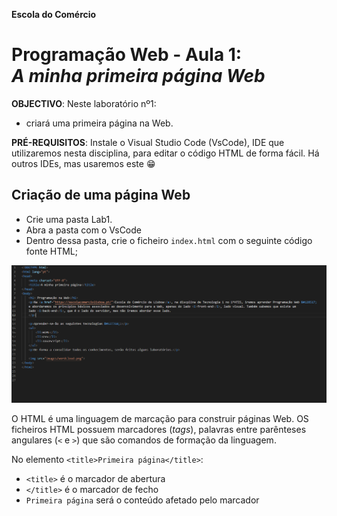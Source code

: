 **Escola do Comércio**

# Programação Web - Aula 1: <br>*A minha primeira página Web*

**OBJECTIVO**: Neste laboratório nº1:
* criará uma primeira página na Web.
  
**PRÉ-REQUISITOS**: Instale o Visual Studio Code (VsCode), IDE que utilizaremos nesta disciplina, para editar o código HTML de forma fácil. Há outros IDEs, mas usaremos este &#128513;

## Criação de uma página Web
* Crie uma pasta Lab1. 
* Abra a pasta com o VsCode
* Dentro dessa pasta, crie o ficheiro `index.html` com o seguinte código fonte HTML;

![image](images/code.PNG)


O HTML é uma linguagem de marcação para construir páginas Web. OS ficheiros HTML possuem marcadores (*tags*), palavras entre parênteses angulares (`<` e `>`) que são comandos de formação da linguagem. 

No elemento `<title>Primeira página</title>`:
* `<title>` é o marcador de abertura
* `</title>` é o marcador de fecho
* `Primeira página` será o conteúdo afetado pelo marcador <title>, que neste caso especificará o título da barra de navegação.

No ficheiro em cima poderá ver a utilização de vários marcadores:
* `h1` = marcador que define um titulo - heading1 (`h2` um subtítulo, `h3` um subsubtítulo, ...)
* `p` = marcador que define um parágrafo
* `ul` = marcador que define uma lista não numerada (`ol` para lista numerada)
* `li` = marcador que define uma linha
* `img` = marcador que define uma imagem
* `a` = marcador de âncora para hiperlink, especificado como valor do atributo `href` 

Dentro de um marcador podem ser especificados pares de atributo = valor. Os atributos modificam os resultados padrões dos elementos e os valores caracterizam essa mudança. Existem neste ficheiro os seguintes atributos:
* `src` = atributo que define o nome do ficheiro com a imagem
* `href`= atributo que define o URL da hiperligação
Nas próximas aulas falaremos mais em detalhe destes aspectos.

Crie, na pasta `lab1`, a pasta `images`, e guarde dentro desta a imagem  `wordcloud.png` em baixo.

![](images/wordcloud.png)

Uma vez editado, abra o ficheiro `index.html` com um Browser para ver se visualiza corretamente a sua página, tal e qual, como se apresenta em baixo.

![](images/paginaFinal.PNG)

# Fim
Parabéns por ter chegado ao fim! Esperamos que tenha gostado de ter feito a sua primeira página Web &#127760;!
